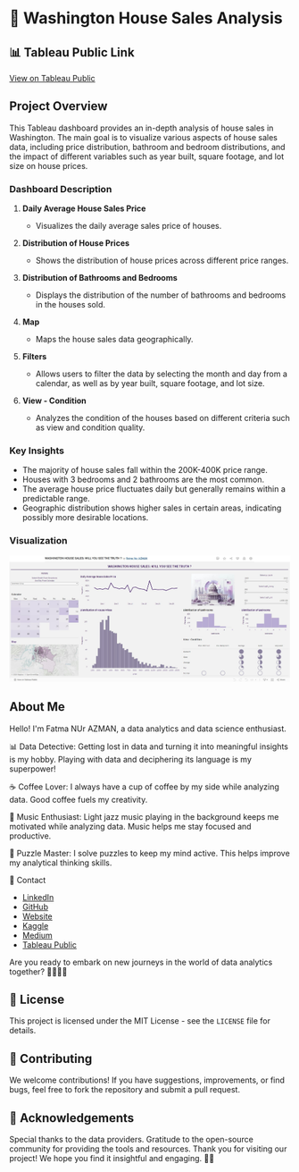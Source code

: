 # 🏡 Washington House Sales Analysis

## 📊 Tableau Public Link
[View on Tableau Public](https://public.tableau.com/app/profile/fatma.nur.azman/viz/WASHINGTONHOUSESALESWILLYOUSEETHETRUTH/WASHINGTONHOUSESALESWILLYOUSEETHETRUTH)

## Project Overview

This Tableau dashboard provides an in-depth analysis of house sales in Washington. The main goal is to visualize various aspects of house sales data, including price distribution, bathroom and bedroom distributions, and the impact of different variables such as year built, square footage, and lot size on house prices.

### Dashboard Description

1. **Daily Average House Sales Price**
   - Visualizes the daily average sales price of houses.

2. **Distribution of House Prices**
   - Shows the distribution of house prices across different price ranges.

3. **Distribution of Bathrooms and Bedrooms**
   - Displays the distribution of the number of bathrooms and bedrooms in the houses sold.

4. **Map**
   - Maps the house sales data geographically.

5. **Filters**
   - Allows users to filter the data by selecting the month and day from a calendar, as well as by year built, square footage, and lot size.

6. **View - Condition**
   - Analyzes the condition of the houses based on different criteria such as view and condition quality.

### Key Insights

- The majority of house sales fall within the 200K-400K price range.
- Houses with 3 bedrooms and 2 bathrooms are the most common.
- The average house price fluctuates daily but generally remains within a predictable range.
- Geographic distribution shows higher sales in certain areas, indicating possibly more desirable locations.

### Visualization

![Washington House Sales](https://github.com/Fatma-Nur-Azman/DATAVIZ__Projects-/blob/main/TABLEAU/TABLEAU_02__Washington_hose_sales/01_WASHINGTON%20HOUSE%20SALES.jpeg)

## About Me

Hello! I'm Fatma NUr AZMAN, a data analytics and data science enthusiast.

📊 Data Detective: Getting lost in data and turning it into meaningful insights is my hobby. Playing with data and deciphering its language is my superpower!

☕ Coffee Lover: I always have a cup of coffee by my side while analyzing data. Good coffee fuels my creativity.

🎵 Music Enthusiast: Light jazz music playing in the background keeps me motivated while analyzing data. Music helps me stay focused and productive.

🧩 Puzzle Master: I solve puzzles to keep my mind active. This helps improve my analytical thinking skills.

📧 Contact

- [LinkedIn](https://www.linkedin.com/in/fatma-nur-azman/)
- [GitHub](https://github.com/Fatma-Nur-Azman)
- [Website](https://fatmanurazman.vercel.app/)
- [Kaggle](https://www.kaggle.com/fnurazman)
- [Medium](https://medium.com/@azmanfnur)
- [Tableau Public](https://public.tableau.com/app/profile/fatma.nur.azman/vizzes)
  
Are you ready to embark on new journeys in the world of data analytics together? 🚴‍♀️🚴‍♂️

## 📜 License

This project is licensed under the MIT License - see the `LICENSE` file for details.



## 🤝 Contributing
We welcome contributions! If you have suggestions, improvements, or find bugs, feel free to fork the repository and submit a pull request.

## 🌟 Acknowledgements
Special thanks to the data providers.
Gratitude to the open-source community for providing the tools and resources.
Thank you for visiting our project! We hope you find it insightful and engaging. 👩‍💼
